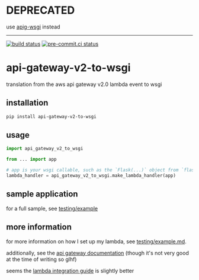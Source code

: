 # DEPRECATED

use [apig-wsgi](https://github.com/adamchainz/apig-wsgi) instead

___

[![build status](https://github.com/asottile/api-gateway-v2-to-wsgi/actions/workflows/main.yml/badge.svg)](https://github.com/asottile/api-gateway-v2-to-wsgi/actions/workflows/main.yml)
[![pre-commit.ci status](https://results.pre-commit.ci/badge/github/asottile/api-gateway-v2-to-wsgi/main.svg)](https://results.pre-commit.ci/latest/github/asottile/api-gateway-v2-to-wsgi/main)

api-gateway-v2-to-wsgi
======================

translation from the aws api gateway v2.0 lambda event to wsgi

## installation

```bash
pip install api-gateway-v2-to-wsgi
```

## usage

```python
import api_gateway_v2_to_wsgi

from ... import app

# app is your wsgi callable, such as the `Flask(...)` object from `flask`
lambda_handler = api_gateway_v2_to_wsgi.make_lambda_handler(app)
```

## sample application

for a full sample, see [testing/example](testing/example)

## more information

for more information on how I set up my lambda, see
[testing/example.md](testing/example.md).

additionally, see the [api gateway documentation] (though it's not very good
at the time of writing so glhf)

seems the [lambda integration guide] is slightly better

[api gateway documentation]: https://docs.aws.amazon.com/apigateway/index.html
[lambda integration guide]: https://docs.aws.amazon.com/apigateway/latest/developerguide/http-api-develop-integrations-lambda.html
